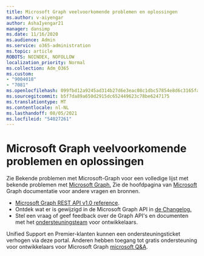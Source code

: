 ```yaml
---
title: Microsoft Graph veelvoorkomende problemen en oplossingen
ms.author: v-aiyengar
author: AshaIyengar21
manager: dansimp
ms.date: 11/16/2020
ms.audience: Admin
ms.service: o365-administration
ms.topic: article
ROBOTS: NOINDEX, NOFOLLOW
localization_priority: Normal
ms.collection: Adm_O365
ms.custom:
- "9004018"
- "7081"
ms.openlocfilehash: 099fbd12a9245ad314b27d6e3eac08c1dbc57854e8d6c3165fac81141d83bde6
ms.sourcegitcommit: b5f7da89a650d2915dc652449623c78be6247175
ms.translationtype: MT
ms.contentlocale: nl-NL
ms.lasthandoff: 08/05/2021
ms.locfileid: "54027261"
---
```

# <a name="microsoft-graph-common-issues-and-resolutions"></a>Microsoft Graph veelvoorkomende problemen en oplossingen

Zie Bekende problemen met Microsoft-Graph voor een volledige lijst met bekende problemen met [Microsoft Graph.](https://docs.microsoft.com/graph/known-issues) Zie de hoofdpagina van [Microsoft](https://docs.microsoft.com/graph/) Graph documentatie voor andere vragen en bronnen.

- [Microsoft Graph REST API v1.0 reference](https://docs.microsoft.com/graph/api/overview?toc=.%2Fref%2Ftoc.json&view=graph-rest-1.0).
- Ontdek wat er is gewijzigd in de Microsoft Graph API in [de Changelog.](https://docs.microsoft.com/graph/changelog) 
- Stel een vraag of geef feedback over de Graph API's en documenten met het [ondersteuningsteam](https://aka.ms/GraphDeveloperSupport) voor ontwikkelaars.

Unified Support en Premier-klanten kunnen een ondersteuningsticket verhogen via deze portal. Anderen hebben toegang tot gratis ondersteuning voor ontwikkelaars voor Microsoft Graph [microsoft Q&A](https://aka.ms/AskGraph).
